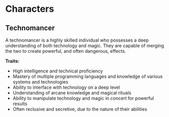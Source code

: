 # Characters

## Technomancer

A technomancer is a highly skilled individual who possesses a deep understanding of both technology and magic. They are
capable of merging the two to create powerful, and often dangerous, effects.

**Traits:**

- High intelligence and technical proficiency
- Mastery of multiple programming languages and knowledge of various systems and technologies
- Ability to interface with technology on a deep level
- Understanding of arcane knowledge and magical rituals
- Ability to manipulate technology and magic in concert for powerful results
- Often reclusive and secretive, due to the nature of their abilities
